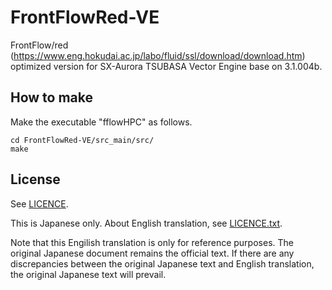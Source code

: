 # FrontFlowRed-VE

FrontFlow/red (https://www.eng.hokudai.ac.jp/labo/fluid/ssl/download/download.htm) optimized version for SX-Aurora TSUBASA Vector Engine base on 3.1.004b.

## How to make

Make the executable "fflowHPC" as follows.

```
cd FrontFlowRed-VE/src_main/src/
make
```

## License

See [LICENCE](https://www.eng.hokudai.ac.jp/labo/fluid/ssl/download/permission.htm).

This is Japanese only. About English translation, see [LICENCE.txt](LICENCE.txt).

Note that this Engilish translation is only for reference purposes. The original Japanese document remains the official text. If there are any discrepancies between the original Japanese text and English translation, the original Japanese text will prevail.
